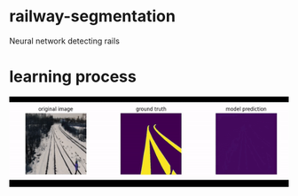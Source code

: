 # railway-segmentation
Neural network detecting rails

# learning process
![ScreenShot](images/model_learning.gif)
